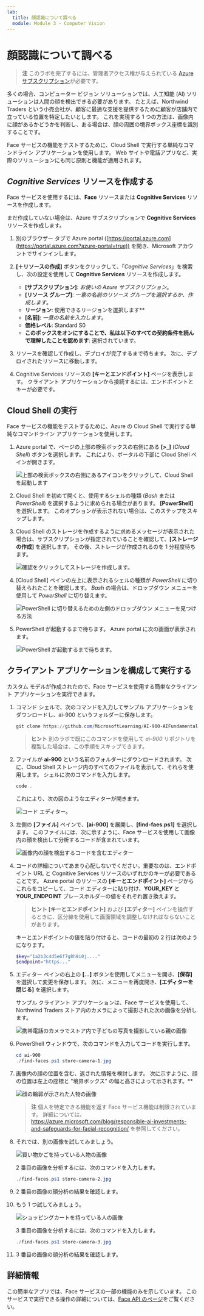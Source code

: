 ```yaml
---
lab:
  title: 顔認識について調べる
  module: Module 3 - Computer Vision
---
```


# <a name="explore-face-recognition"></a>顔認識について調べる

> **注** このラボを完了するには、管理者アクセス権が与えられている [Azure サブスクリプション](https://azure.microsoft.com/free?azure-portal=true)が必要です。

多くの場合、コンピューター ビジョン ソリューションでは、人工知能 (AI) ソリューションは人間の顔を検出できる必要があります。 たとえば、Northwind Traders という小売会社が、顧客に最適な支援を提供するために顧客が店舗内で立っている位置を特定したいとします。 これを実現する 1 つの方法は、画像内に顔があるかどうかを判断し、ある場合は、顔の周囲の境界ボックス座標を識別することです。

Face サービスの機能をテストするために、Cloud Shell で実行する単純なコマンドライン アプリケーションを使用します。 Web サイトや電話アプリなど、実際のソリューションにも同じ原則と機能が適用されます。

## <a name="create-a-cognitive-services-resource"></a>*Cognitive Services* リソースを作成する

Face サービスを使用するには、**Face** リソースまたは **Cognitive Services** リソースを作成します。

まだ作成していない場合は、Azure サブスクリプションで **Cognitive Services** リソースを作成します。

1. 別のブラウザー タブで Azure portal ([https://portal.azure.com](https://portal.azure.com?azure-portal=true)) を開き、Microsoft アカウントでサインインします。

1. **[&#65291;リソースの作成]** ボタンをクリックして、「*Cognitive Services*」を検索し、次の設定を使用して **Cognitive Services** リソースを作成します。
    - **[サブスクリプション]**: *お使いの Azure サブスクリプション*。
    - **[リソース グループ]**: *一意の名前のリソース グループを選択するか、作成します*。
    - **リージョン**: 使用できるリージョンを選択します**
    - **[名前]**: *一意の名前を入力します*。
    - **価格レベル**: Standard S0
    - **このボックスをオンにすることで、私は以下のすべての契約条件を読んで理解したことを認めます**: 選択されています。

1. リソースを確認して作成し、デプロイが完了するまで待ちます。 次に、デプロイされたリソースに移動します。

1. Cognitive Services リソースの **[キーとエンドポイント]** ページを表示します。 クライアント アプリケーションから接続するには、エンドポイントとキーが必要です。

## <a name="run-cloud-shell"></a>Cloud Shell の実行

Face サービスの機能をテストするために、Azure の Cloud Shell で実行する単純なコマンドライン アプリケーションを使用します。 

1. Azure portal で、ページの上部の検索ボックスの右側にある **[>_]** (*Cloud Shell*) ボタンを選択します。 これにより、ポータルの下部に Cloud Shell ペインが開きます。 

    ![上部の検索ボックスの右側にあるアイコンをクリックして、Cloud Shell を起動します](media/create-face-solutions/powershell-portal-guide-1.png)

1. Cloud Shell を初めて開くと、使用するシェルの種類 (*Bash* または *PowerShell*) を選択するように求められる場合があります。 **[PowerShell]** を選択します。 このオプションが表示されない場合は、このステップをスキップします。  

1. Cloud Shell のストレージを作成するように求めるメッセージが表示された場合は、サブスクリプションが指定されていることを確認して、**[ストレージの作成]** を選択します。 その後、ストレージが作成されるのを 1 分程度待ちます。

    ![確認をクリックしてストレージを作成します。](media/create-face-solutions/powershell-portal-guide-2.png)       

1. [Cloud Shell] ペインの左上に表示されるシェルの種類が *PowerShell* に切り替えられたことを確認します。 *Bash* の場合は、ドロップダウン メニューを使用して *PowerShell* に切り替えます。

    ![PowerShell に切り替えるための左側のドロップダウン メニューを見つける方法](media/create-face-solutions/powershell-portal-guide-3.png) 

1. PowerShell が起動するまで待ちます。 Azure portal に次の画面が表示されます。  

    ![PowerShell が起動するまで待ちます。](media/create-face-solutions/powershell-prompt.png)

## <a name="configure-and-run-a-client-application"></a>クライアント アプリケーションを構成して実行する

カスタム モデルが作成されたので、Face サービスを使用する簡単なクライアント アプリケーションを実行できます。

1. コマンド シェルで、次のコマンドを入力してサンプル アプリケーションをダウンロードし、ai-900 というフォルダーに保存します。

    ```PowerShell
    git clone https://github.com/MicrosoftLearning/AI-900-AIFundamentals ai-900
    ```

    > **ヒント** 別のラボで既にこのコマンドを使用して *ai-900* リポジトリを複製した場合は、この手順をスキップできます。

1. ファイルが **ai-900** という名前のフォルダーにダウンロードされます。 次に、Cloud Shell ストレージ内のすべてのファイルを表示して、それらを使用します。 シェルに次のコマンドを入力します。

     ```PowerShell
    code .
    ```

    これにより、次の図のようなエディターが開きます。 

    ![コード エディター。](media/create-face-solutions/powershell-portal-guide-4.png) 

1. 左側の **[ファイル]** ペインで、**[ai-900]** を展開し、**[find-faes.ps1]** を選択します。 このファイルには、次に示すように、Face サービスを使用して画像内の顔を検出して分析するコードが含まれています。

    ![画像内の顔を検出するコードを含むエディター](media/create-face-solutions/find-faces-code.png)

1. コードの詳細についてあまり心配しないでください。重要なのは、エンドポイント URL と Cognitive Services リソースのいずれかのキーが必要であることです。 Azure portal のリソースの **[キーとエンドポイント]** ページからこれらをコピーして、コード エディターに貼り付け、**YOUR_KEY** と **YOUR_ENDPOINT** プレースホルダーの値をそれぞれ置き換えます。

    > **ヒント** **[キーとエンドポイント]** および **[エディター]** ペインを操作するときに、区分線を使用して画面領域を調整しなければならないことがあります。

    キーとエンドポイントの値を貼り付けると、コードの最初の 2 行は次のようになります。

    ```PowerShell
    $key="1a2b3c4d5e6f7g8h9i0j...."    
    $endpoint="https..."
    ```

1. エディター ペインの右上の **[...]** ボタンを使用してメニューを開き、**[保存]** を選択して変更を保存します。 次に、メニューを再度開き、**[エディターを閉じる]** を選択します。

    サンプル クライアント アプリケーションは、Face サービスを使用して、Northwind Traders ストア内のカメラによって撮影された次の画像を分析します。

    ![携帯電話のカメラでストア内で子どもの写真を撮影している親の画像](media/create-face-solutions/store-camera-1.jpg)

1. PowerShell ウィンドウで、次のコマンドを入力してコードを実行します。

    ```PowerShell
    cd ai-900
    ./find-faces.ps1 store-camera-1.jpg
    ```

1. 画像内の顔の位置を含む、返された情報を検討します。 次に示すように、顔の位置は左上の座標と "境界ボックス" の幅と高さによって示されます。**

    ![顔の輪郭が示された人物の画像](media/create-face-solutions/store-camera-1-face.jpg)

    >**注** 個人を特定できる機能を返す Face サービス機能は制限されています。 詳細については、https://azure.microsoft.com/blog/responsible-ai-investments-and-safeguards-for-facial-recognition/ を参照してください。

1. それでは、別の画像を試してみましょう。

    ![買い物かごを持っている人物の画像](media/create-face-solutions/store-camera-2.jpg)

    2 番目の画像を分析するには、次のコマンドを入力します。

    ```PowerShell
    ./find-faces.ps1 store-camera-2.jpg
    ```

1. 2 番目の画像の顔分析の結果を確認します。

1. もう 1 つ試してみましょう。

    ![ショッピングカートを持っている人の画像](media/create-face-solutions/store-camera-3.jpg)

    3 番目の画像を分析するには、次のコマンドを入力します。

    ```PowerShell
    ./find-faces.ps1 store-camera-3.jpg
    ```

1. 3 番目の画像の顔分析の結果を確認します。

## <a name="learn-more"></a>詳細情報

この簡単なアプリでは、Face サービスの一部の機能のみを示しています。 このサービスで実行できる操作の詳細については、[Face API のページ](https://azure.microsoft.com/services/cognitive-services/face/)をご覧ください。
